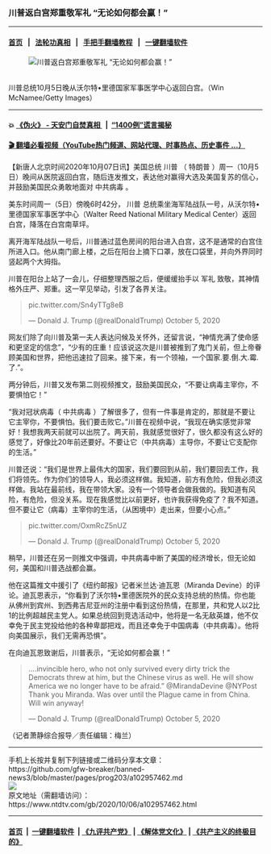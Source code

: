 ### 川普返白宫郑重敬军礼 “无论如何都会赢！”
------------------------

#### [首页](https://github.com/gfw-breaker/banned-news3/blob/master/README.md) &nbsp;&nbsp;|&nbsp;&nbsp; [法轮功真相](https://github.com/begood0513/basic/blob/master/README.md)  &nbsp;&nbsp;|&nbsp;&nbsp; [手把手翻墙教程](https://github.com/gfw-breaker/guides/wiki)  &nbsp;&nbsp;|&nbsp;&nbsp; [一键翻墙软件](https://github.com/gfw-breaker/nogfw/blob/master/README.md)  



<div><div class="featured_image">
 <figure>
  <img alt="川普返白宫郑重敬军礼 “无论如何都会赢！”" src="https://i.ntdtv.com/assets/uploads/2020/10/GettyImages-1278690375-1-800x450.jpg"/>
 </figure><br/>
 <span class="caption">
  川普总统10月5日晚从沃尔特•里德国家军事医学中心返回白宫。（Win McNamee/Getty Images）
 </span>
</div>
</div><hr/>

#### 💥 [《伪火》 - 天安门自焚真相 ](http://158.247.195.190:10000/videos/blog/weihuo.html)&nbsp; |&nbsp; [“1400例”谎言揭秘  ](http://158.247.195.190:10000/videos/blog/jiexi1400.html)

#### [ 🎬  翻墙必看视频（YouTube热门频道、网站代理、时事热点、历史事件 ...）](https://github.com/gfw-breaker/links/blob/master/banned.md)

<div><div class="post_content" itemprop="articleBody">
 <p>
  【新唐人北京时间2020年10月07日讯】美国总统
  <ok href="https://www.ntdtv.com/gb/川普.htm">
   川普
  </ok>
  （
  <ok href="https://www.ntdtv.com/gb/特朗普.htm">
   特朗普
  </ok>
  ）周一（10月5日）晚间从医院返回白宫，随后连发推文，表达他对赢得大选及美国复苏的信心，并鼓励美国民众勇敢地面对
  <ok href="https://www.ntdtv.com/gb/中共病毒.htm">
   中共病毒
  </ok>
  。
 </p>
 <p>
  美东时间周一（5日）傍晚6时42分，
  <ok href="https://www.ntdtv.com/gb/川普.htm">
   川普
  </ok>
  总统乘坐海军陆战队一号，从沃尔特•里德国家军事医学中心（Walter Reed National Military Medical Center）返回白宫，降落在白宫南草坪。
 </p>
 <p>
  离开海军陆战队一号后，川普通过蓝色房间的阳台进入白宫，这不是通常的白宫住所进入口。他从南门廊上楼，之后在阳台上摘下口罩，放在口袋里，并向外界同时竖起两个大拇指。
 </p>
 <p>
  川普在阳台上站了一会儿，仔细整理西服之后，便缓缓抬手以
  <ok href="https://www.ntdtv.com/gb/军礼.htm">
   军礼
  </ok>
  致敬，其神情格外庄严、郑重。这一罕见举动，引发了各界关注。
 </p>
 <blockquote class="twitter-tweet" data-dnt="true" data-width="500">
  <p dir="ltr" lang="und">
   <ok href="https://t.co/Sn4yTTg8eB">
    pic.twitter.com/Sn4yTTg8eB
   </ok>
  </p>
  <p>
   — Donald J. Trump (@realDonaldTrump)
   <ok href="https://twitter.com/realDonaldTrump/status/1313267143232942081?ref_src=twsrc%5Etfw">
    October 5, 2020
   </ok>
  </p>
 </blockquote>
 <p>
  <script async="" charset="utf-8" src="https://platform.twitter.com/widgets.js">
  </script>
 </p>
 <p>
  <div class="video_fit_container">
  </div>
  <p>
   网友们除了向川普及第一夫人表达问候及关怀外，还留言说，“神情充满了使命感和更坚定的信念”，“少有的庄重！应该说这次是川普被推到了鬼门关前，但上帝眷顾美国和世界，把他迅速拉了回来。接下来，有一个领袖，一个国家.要.倒.大.霉.了.”。
  </p>
  <p>
   两分钟后，川普又发布第二则视频推文，鼓励美国民众，“不要让病毒主宰你，不要惧怕它！”
  </p>
  <p>
   “我对冠状病毒（
   <ok href="https://www.ntdtv.com/gb/中共病毒.htm">
    中共病毒
   </ok>
   ）了解很多了，但有一件事是肯定的，那就是不要让它主宰你，不要惧怕。我们要击败它。”川普在视频中说，“我现在确实感觉非常好！我想我两天前就可以出院了。两天前，我就感觉很好了，很久都没有这么好的感觉了，好像比20年前还要好。不要让它（中共病毒）主导你，不要让它支配你的生活。”
  </p>
  <p>
   川普还说：“我们是世界上最伟大的国家，我们要回到从前，我们要回去工作，我们将领先。作为你们的领导人，我必须这样做。我知道，前方有危险，但我必须这样做。我站在最前线，我在带领大家。没有一个领导者会做我做的。我知道有风险，有危险，但没关系。现在我感觉比以前更好，也许我获得免疫了？我不知道。但不要让它（病毒）主宰你的生活，（从困境中）走出来，但要小心点。”
  </p>
  <blockquote class="twitter-tweet" data-dnt="true" data-width="500">
   <p dir="ltr" lang="und">
    <ok href="https://t.co/OxmRcZ5nUZ">
     pic.twitter.com/OxmRcZ5nUZ
    </ok>
   </p>
   <p>
    — Donald J. Trump (@realDonaldTrump)
    <ok href="https://twitter.com/realDonaldTrump/status/1313267615083761665?ref_src=twsrc%5Etfw">
     October 5, 2020
    </ok>
   </p>
  </blockquote>
  <p>
   <script async="" charset="utf-8" src="https://platform.twitter.com/widgets.js">
   </script>
  </p>
  <p>
   <p>
    稍早，川普还在另一则推文中强调，中共病毒中断了美国的经济增长，但无论如何，美国和川普选战都会赢。
   </p>
   <p>
    他在这篇推文中援引了《纽约邮报》记者米兰达·迪瓦恩（Miranda Devine）的评论。迪瓦恩表示，“你看到了沃尔特•里德医院外的民众支持总统的热情。你也能从佛州到宾州、到西弗吉尼亚州的注册中看到这份热情，在那里，共和党人以2比1的比例超越民主党人。如果总统回到竞选活动中，他将是一名无敌英雄，他不仅幸免于民主党投给他的各种卑鄙把戏，而且还幸免于中国病毒（中共病毒）。他将向美国展示，我们无需再恐惧”。
   </p>
   <p>
    在向迪瓦恩致谢后，川普表示，“无论如何都会赢！”
   </p>
   <blockquote class="twitter-tweet" data-dnt="true" data-width="500">
    <p dir="ltr" lang="en">
     ….invincible hero, who not only survived every dirty trick the Democrats threw at him, but the Chinese virus as well. He will show America we no longer have to be afraid.”
     <ok href="https://twitter.com/mirandadevine?ref_src=twsrc%5Etfw">
      @MirandaDevine
     </ok>
     <ok href="https://twitter.com/nypost?ref_src=twsrc%5Etfw">
      @NYPost
     </ok>
     Thank you Miranda. Was over until the Plague came in from China. Will win anyway!
    </p>
    <p>
     — Donald J. Trump (@realDonaldTrump)
     <ok href="https://twitter.com/realDonaldTrump/status/1313266827653414913?ref_src=twsrc%5Etfw">
      October 5, 2020
     </ok>
    </p>
   </blockquote>
   <p>
    <script async="" charset="utf-8" src="https://platform.twitter.com/widgets.js">
    </script>
   </p>
   <p>
    <p>
     （记者萧静综合报导／责任编辑：梅兰）
    </p>
    <div class="single_ad">
    </div>
   </p>
  </p>
 </p>
</div>
</div>
<hr/>
手机上长按并复制下列链接或二维码分享本文章：<br/>
https://github.com/gfw-breaker/banned-news3/blob/master/pages/prog203/a102957462.md <br/>
<a href='https://github.com/gfw-breaker/banned-news3/blob/master/pages/prog203/a102957462.md'><img src='https://github.com/gfw-breaker/banned-news3/blob/master/pages/prog203/a102957462.md.png'/></a> <br/>
原文地址（需翻墙访问）：https://www.ntdtv.com/gb/2020/10/06/a102957462.html


------------------------
#### [首页](https://github.com/gfw-breaker/banned-news3/blob/master/README.md) &nbsp;|&nbsp; [一键翻墙软件](https://github.com/gfw-breaker/nogfw/blob/master/README.md) &nbsp;| [《九评共产党》](https://github.com/gfw-breaker/9ping.md/blob/master/README.md#九评之一评共产党是什么) | [《解体党文化》](https://github.com/gfw-breaker/jtdwh.md/blob/master/README.md) | [《共产主义的终极目的》](https://github.com/gfw-breaker/gczydzjmd.md/blob/master/README.md)


<img src='http://gfw-breaker.win/banned-news3/pages/prog203/a102957462.md' width='0px' height='0px'/>